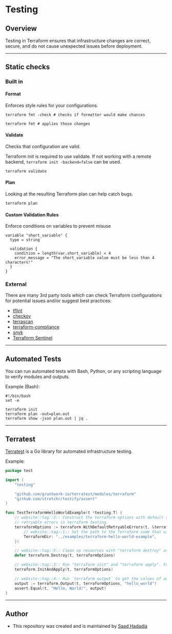 # Testing

## Overview

Testing in Terraform ensures that infrastructure changes are correct, secure, and do not cause unexpected issues before deployment.

---

## Static checks

### Built in

#### Format
Enforces style rules for your configurations.
```
terraform fmt -check # checks if formatter would make chances

terraform fmt # applies those changes
```

#### Validate
Checks that configuration are valid.

Terraform init is required to use validate. If not working with a remote backend, `terraform init -backend=false` can be used.
```
terraform validate
```

#### Plan
Looking at the resulting Terraform plan can help catch bugs.
```
terraform plan
```

#### Custom Validation Rules
Enforce conditions on variables to prevent misuse
```
variable "short_variable" {
  type = string

  validation {
    condition = length(var.short_variable) < 4
    error_message = "The short_variable value must be less than 4 characters!"
  }
}
```

### External

There are many 3rd party tools which can check Terraform configurations for potential issues and/or suggest best practices:
- [tflint](https://github.com/terraform-linters/tflint)
- [checkov](https://github.com/bridgecrewio/checkov)
- [terrascan](https://github.com/accurics/terrascan)
- [terraform-compliance](https://terraform-compliance.com/)
- [snyk](https://support.snyk.io/hc/en-us/articles/360010916577-Scan-and-fix-security-issues-in-your-Terraform-files)
- [Terraform Sentinel](https://www.terraform.io/docs/cloud/sentinel/index.html)

---

## Automated Tests

You can run automated tests with Bash, Python, or any scripting language to verify modules and outputs.

Example (Bash):

```
#!/bin/bash
set -e

terraform init
terraform plan -out=plan.out
terraform show -json plan.out | jq .
```

---

## Terratest

[Terratest](https://terratest.gruntwork.io/) is a Go library for automated infrastructure testing.

Example:

```go
package test

import (
	"testing"

	"github.com/gruntwork-io/terratest/modules/terraform"
	"github.com/stretchr/testify/assert"
)

func TestTerraformHelloWorldExample(t *testing.T) {
	// website::tag::2:: Construct the terraform options with default retryable errors to handle the most common
	// retryable errors in terraform testing.
	terraformOptions := terraform.WithDefaultRetryableErrors(t, &terraform.Options{
		// website::tag::1:: Set the path to the Terraform code that will be tested.
		TerraformDir: "../examples/terraform-hello-world-example",
	})

	// website::tag::5:: Clean up resources with "terraform destroy" at the end of the test.
	defer terraform.Destroy(t, terraformOptions)

	// website::tag::3:: Run "terraform init" and "terraform apply". Fail the test if there are any errors.
	terraform.InitAndApply(t, terraformOptions)

	// website::tag::4:: Run `terraform output` to get the values of output variables and check they have the expected values.
	output := terraform.Output(t, terraformOptions, "hello_world")
	assert.Equal(t, "Hello, World!", output)
}
```

---

## Author
* This repository was created and is maintained by [Saad Hadadia](https://github.com/SaadHadadia/)
